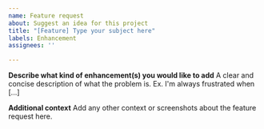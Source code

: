 ```yaml
---
name: Feature request
about: Suggest an idea for this project
title: "[Feature] Type your subject here"
labels: Enhancement
assignees: ''

---
```


**Describe what kind of enhancement(s) you would like to add**
A clear and concise description of what the problem is. Ex. I'm always frustrated when [...]

**Additional context**
Add any other context or screenshots about the feature request here.
